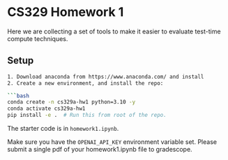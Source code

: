 # CS329 Homework 1
Here we are collecting a set of tools to make it easier to evaluate test-time compute techniques.

## Setup

```bash
1. Download anaconda from https://www.anaconda.com/ and install
2. Create a new environment, and install the repo:

```bash
conda create -n cs329a-hw1 python=3.10 -y
conda activate cs329a-hw1
pip install -e .  # Run this from root of the repo.
```

The starter code is in `homework1.ipynb`.

Make sure you have the `OPENAI_API_KEY` environment variable set. Please submit a single pdf of your homework1.ipynb file to gradescope.